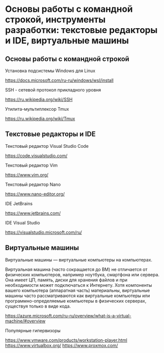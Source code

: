 # Основы работы с командной строкой, инструменты разработки: текстовые редакторы и IDE, виртуальные машины

## Основы работы с командной строкой

Установка подсистемы Windows для Linux

  https://docs.microsoft.com/ru-ru/windows/wsl/install

SSH - сетевой протокол прикладного уровня

  https://ru.wikipedia.org/wiki/SSH

Утилита-мультиплексор Tmux

  https://ru.wikipedia.org/wiki/Tmux

## Текстовые редакторы и IDE

Текстовый редактор Visual Studio Code

  https://code.visualstudio.com/

Текстовый редактор Vim

  https://www.vim.org/

Текстовый редактор Nano

  https://www.nano-editor.org/

IDE JetBrains

  https://www.jetbrains.com/

IDE Visual Studio

  https://visualstudio.microsoft.com/ru/

## Виртуальные машины

Виртуальные машины — виртуальные компьютеры на компьютерах.

Виртуальная машина (часто сокращается до ВМ) не отличается от физических 
компьютеров, например ноутбука, смартфона или сервера. Она имеет ЦП, память, 
диски для хранения файлов и при необходимости может подключаться к Интернету. 
Хотя компоненты вашего компьютера (аппаратная часть) материальны, виртуальные 
машины часто рассматриваются как виртуальные компьютеры или 
программно-определяемые компьютеры в физических серверах, существуя только 
в виде кода.

  https://azure.microsoft.com/ru-ru/overview/what-is-a-virtual-machine/#overview

Популярные гипервизоры

  https://www.vmware.com/products/workstation-player.html
  https://www.virtualbox.org/
  https://www.proxmox.com/
